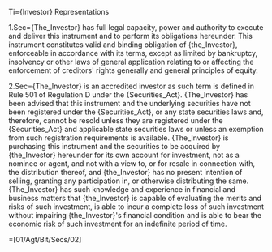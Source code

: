 Ti={Investor} Representations

1.Sec={The_Investor} has full legal capacity, power and authority to execute and deliver this instrument and to perform its obligations hereunder. This instrument constitutes valid and binding obligation of {the_Investor}, enforceable in accordance with its terms, except as limited by bankruptcy, insolvency or other laws of general application relating to or affecting the enforcement of creditors' rights generally and general principles of equity. 

2.Sec={The_Investor} is an accredited investor as such term is defined in Rule 501 of Regulation D under the {Securities_Act}. {The_Investor} has been advised that this instrument and the underlying securities have not been registered under the {Securities_Act}, or any state securities laws and, therefore, cannot be resold unless they are registered under the {Securities_Act} and applicable state securities laws or unless an exemption from such registration requirements is available. {The_Investor} is purchasing this instrument and the securities to be acquired by {the_Investor} hereunder for its own account for investment, not as a nominee or agent, and not with a view to, or for resale in connection with, the distribution thereof, and {the_Investor} has no present intention of selling, granting any participation in, or otherwise distributing the same. {The_Investor} has such knowledge and experience in financial and business matters that {the_Investor} is capable of evaluating the merits and risks of such investment, is able to incur a complete loss of such investment without impairing {the_Investor}'s financial condition and is able to bear the economic risk of such investment for an indefinite period of time. 

=[01/Agt/Bit/Secs/02]

